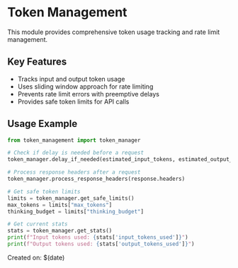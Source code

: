# Token Management

This module provides comprehensive token usage tracking and rate limit management.

## Key Features
- Tracks input and output token usage
- Uses sliding window approach for rate limiting
- Prevents rate limit errors with preemptive delays
- Provides safe token limits for API calls

## Usage Example
```python
from token_management import token_manager

# Check if delay is needed before a request
token_manager.delay_if_needed(estimated_input_tokens, estimated_output_tokens)

# Process response headers after a request
token_manager.process_response_headers(response.headers)

# Get safe token limits
limits = token_manager.get_safe_limits()
max_tokens = limits["max_tokens"]
thinking_budget = limits["thinking_budget"]

# Get current stats
stats = token_manager.get_stats()
print(f"Input tokens used: {stats['input_tokens_used']}")
print(f"Output tokens used: {stats['output_tokens_used']}")
```

Created on: $(date)